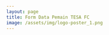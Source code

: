 ```yaml
---
layout: page
title: Form Data Pemain TESA FC
image: /assets/img/logo-poster_1.png
---
```



<div data-tf-widget="cHX7h2NK" data-tf-iframe-props="title=My typeform" data-tf-medium="snippet" style="width:100%;height:400px;"></div><script src="//embed.typeform.com/next/embed.js"></script>
